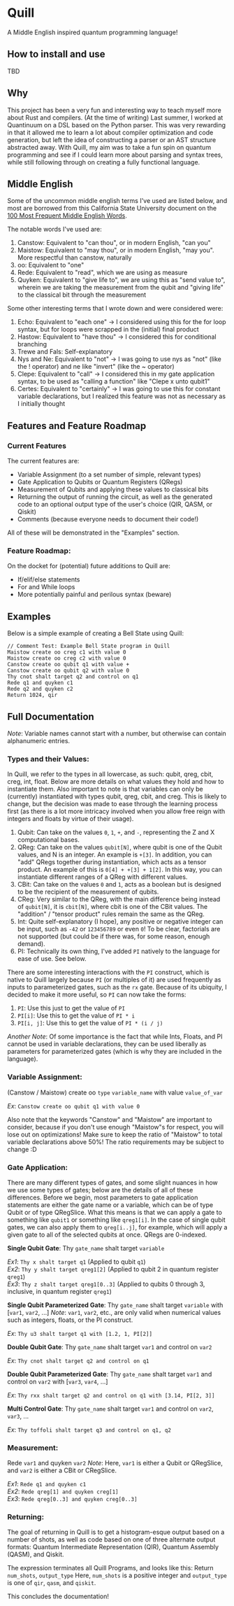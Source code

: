 # Quill
A Middle English inspired quantum programming language!

## How to install and use
TBD
## Why
This project has been a very fun and interesting way to teach myself more about Rust and compilers. (At the time of writing) Last summer, I worked at Quantinuum on a DSL based on the Python parser. This was very rewarding in that it allowed me to learn a lot about compiler optimization and code generation, but left the idea of constructing a parser or an AST structure abstracted away. With Quill, my aim was to take a fun spin on quantum programming and see if I could learn more about parsing and syntax trees, while still following through on creating a fully functional language. 

## Middle English
Some of the uncommon middle english terms I've used are listed below, and most are borrowed from this California State University document on the [100 Most Frequent Middle English Words](https://www.csustan.edu/sites/default/files/ENGLISH/Perrello/Chaucer_glossary4-30.pdf).

The notable words I've used are:
1. Canstow: Equivalent to "can thou", or in modern English, "can you"
2. Maistow: Equivalent to "may thou", or in modern English, "may you". More respectful than canstow, naturally
3. oo: Equivalent to "one"
4. Rede: Equivalent to "read", which we are using as measure
5. Quyken: Equivalent to "give life to", we are using this as "send value to", wherein we are taking the measurement from the qubit and "giving life" to the classical bit through the measurement

Some other interesting terms that I wrote down and were considered were:
1. Echo: Equivalent to "each one" -> I considered using this for the for loop syntax, but for loops were scrapped in the (initial) final product
2. Hastow: Equivalent to "have thou" -> I considered this for conditional branching
3. Trewe and Fals: Self-explanatory
4. Nys and Ne: Equivalent to "not" -> I was going to use nys as "not" (like the ! operator) and ne like "invert" (like the ~ operator)
5. Clepe: Equivalent to "call" -> I considered this in my gate application syntax, to be used as "calling a function" like "Clepe x unto qubit1"
6. Certes: Equivalent to "certainly" -> I was going to use this for constant variable declarations, but I realized this feature was not as necessary as I initially thought

## Features and Feature Roadmap
### Current Features
The current features are:
- Variable Assignment (to a set number of simple, relevant types)
- Gate Application to Qubits or Quantum Registers (QRegs)
- Measurement of Qubits and applying these values to classical bits
- Returning the output of running the circuit, as well as the generated code to an optional output type of the user's choice (QIR, QASM, or Qiskit)
- Comments (because everyone needs to document their code!)

All of these will be demonstrated in the "Examples" section.

### Feature Roadmap:
On the docket for (potential) future additions to Quill are:
- If/elif/else statements
- For and While loops
- More potentially painful and perilous syntax (beware)

## Examples
Below is a simple example of creating a Bell State using Quill:
```
// Comment Test: Example Bell State program in Quill
Maistow create oo creg c1 with value 0
Maistow create oo creg c2 with value 0
Canstow create oo qubit q1 with value +
Canstow create oo qubit q2 with value 0
Thy cnot shalt target q2 and control on q1
Rede q1 and quyken c1
Rede q2 and quyken c2
Return 1024, qir
```

## Full Documentation
_Note_: Variable names cannot start with a number, but otherwise can contain alphanumeric entries.

### Types and their Values:
In Quill, we refer to the types in all lowercase, as such: qubit, qreg, cbit, creg, int, float. Below are more details on what values they hold and how to instantiate them. Also important to note is that variables can only be (currently) instantiated with types qubit, qreg, cbit, and creg. This is likely to change, but the decision was made to ease through the learning process first (as there is a lot more intricacy involved when you allow free reign with integers and floats by virtue of their usage).

1. Qubit: Can take on the values `0`, `1`, `+`, and `-`, representing the Z and X computational bases.
2. QReg: Can take on the values `qubit[N]`, where qubit is one of the Qubit values, and N is an integer. An example is `+[3]`. In addition, you can "add" QRegs together during instantiation, which acts as a tensor product. An example of this is `0[4] + +[3] + 1[2]`. In this way, you can instantiate different ranges of a QReg with different values.
3. CBit: Can take on the values `0` and `1`, acts as a boolean but is designed to be the recipient of the measurement of qubits.
4. CReg: Very similar to the QReg, with the main difference being instead of `qubit[N]`, it is `cbit[N]`, where cbit is one of the CBit values. The "addition" / "tensor product" rules remain the same as the QReg.
5. Int: Quite self-explanatory (I hope), any positive or negative integer can be input, such as `-42` or `123456789` or even `0`! To be clear, factorials are not supported (but could be if there was, for some reason, enough demand).
6. PI: Technically its own thing, I've added `PI` natively to the language for ease of use. See below.

There are some interesting interactions with the `PI` construct, which is native to Quill largely because `PI` (or multiples of it) are used frequently as inputs to parameterized gates, such as the `rx` gate. Because of its ubiquity, I decided to make it more useful, so `PI` can now take the forms:
1. `PI`: Use this just to get the value of `PI`
2. `PI[i]`: Use this to get the value of `PI * i`
3. `PI[i, j]`: Use this to get the value of `PI * (i / j)` 

*Another Note*: Of some importance is the fact that while Ints, Floats, and PI cannot be used in variable declarations, they can be used liberally as parameters for parameterized gates (which is why they are included in the language).

### Variable Assignment:
(Canstow / Maistow) create oo `type` `variable_name` with value `value_of_var`

_Ex_: `Canstow create oo qubit q1 with value 0`

Also note that the keywords "Canstow" and "Maistow" are important to consider, because if you don't use enough "Maistow"s for respect, you will lose out on optimizations! Make sure to keep the ratio of "Maistow" to total variable declarations above 50%! The ratio requirements may be subject to change :D

### Gate Application:
There are many different types of gates, and some slight nuances in how we use some types of gates; below are the details of all of these differences. Before we begin, most parameters to gate application statements are either the gate name or a variable, which can be of type Qubit or of type QRegSlice. What this means is that we can apply a gate to something like `qubit1` or something like `qreg1[i]`. In the case of single qubit gates, we can also apply them to `qreg[i..j]`, for example, which will apply a given gate to all of the selected qubits at once. QRegs are 0-indexed.

**Single Qubit Gate**: Thy `gate_name` shalt target `variable`

_Ex1_: `Thy x shalt target q1` (Applied to qubit `q1`)\
_Ex2_: `Thy y shalt target qreg1[2]` (Applied to qubit 2 in quantum register `qreg1`)\
_Ex3_: `Thy z shalt target qreg1[0..3]` (Applied to qubits 0 through 3, inclusive, in quantum register `qreg1`)

**Single Qubit Parameterized Gate**: Thy `gate_name` shalt target `variable` with [`var1`, `var2`, ...]
_Note_: `var1`, `var2`, etc., are only valid when numerical values such as integers, floats, or the PI construct.

_Ex_: `Thy u3 shalt target q1 with [1.2, 1, PI[2]]`

**Double Qubit Gate**: Thy `gate_name` shalt target `var1` and control on `var2`

_Ex_: `Thy cnot shalt target q2 and control on q1`

**Double Qubit Parameterized Gate**: Thy `gate_name` shalt target `var1` and control on `var2` with [`var3`, `var4`, ...]

_Ex_: `Thy rxx shalt target q2 and control on q1 with [3.14, PI[2, 3]]`

**Multi Control Gate**: Thy `gate_name` shalt target `var1` and control on `var2`, `var3`, ...

_Ex_: `Thy toffoli shalt target q3 and control on q1, q2`

### Measurement:
Rede `var1` and quyken `var2`
_Note_: Here, `var1` is either a Qubit or QRegSlice, and `var2` is either a CBit or CRegSlice.

_Ex1_: `Rede q1 and quyken c1`\
_Ex2_: `Rede qreg[1] and quyken creg[1]`\
_Ex3_: `Rede qreg[0..3] and quyken creg[0..3]`

### Returning:
The goal of returning in Quill is to get a histogram-esque output based on a number of shots, as well as code based on one of three alternate output formats: Quantum Intermediate Representation (QIR), Quantum Assembly (QASM), and Qiskit.

The expression terminates all Quill Programs, and looks like this: Return `num_shots`, `output_type`
Here, `num_shots` is a positive integer and `output_type` is one of `qir`, `qasm`, and `qiskit`.

This concludes the documentation!
